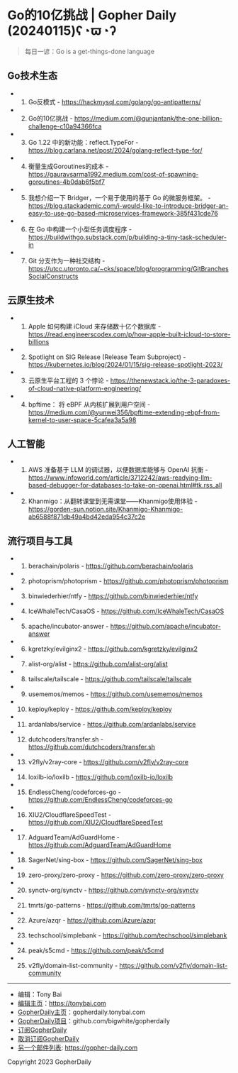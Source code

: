 # Go的10亿挑战 | Gopher Daily (20240115)ʕ◔ϖ◔ʔ

>每日一谚：Go is a get-things-done language

## Go技术生态


- 1. Go反模式 - https://hackmysql.com/golang/go-antipatterns/

- 2. Go的10亿挑战 - https://medium.com/@gunjantank/the-one-billion-challenge-c10a94366fca

- 3. Go 1.22 中的新功能：reflect.TypeFor - https://blog.carlana.net/post/2024/golang-reflect-type-for/

- 4. 衡量生成Goroutines的成本 - https://gauravsarma1992.medium.com/cost-of-spawning-goroutines-4b0dab6f5bf7

- 5. 我想介绍一下 Bridger，一个易于使用的基于 Go 的微服务框架。 - https://blog.stackademic.com/i-would-like-to-introduce-bridger-an-easy-to-use-go-based-microservices-framework-385f431cde76

- 6. 在 Go 中构建一个小型任务调度程序 - https://buildwithgo.substack.com/p/building-a-tiny-task-scheduler-in

- 7. Git 分支作为一种社交结构 - https://utcc.utoronto.ca/~cks/space/blog/programming/GitBranchesSocialConstructs


## 云原生技术


- 1. Apple 如何构建 iCloud 来存储数十亿个数据库 - https://read.engineerscodex.com/p/how-apple-built-icloud-to-store-billions

- 2. Spotlight on SIG Release (Release Team Subproject) - https://kubernetes.io/blog/2024/01/15/sig-release-spotlight-2023/

- 3. 云原生平台工程的 3 个悖论 - https://thenewstack.io/the-3-paradoxes-of-cloud-native-platform-engineering/

- 4. bpftime： 将 eBPF 从内核扩展到用户空间 - https://medium.com/@yunwei356/bpftime-extending-ebpf-from-kernel-to-user-space-5cafea3a5a98


## 人工智能


- 1. AWS 准备基于 LLM 的调试器，以便数据库能够与 OpenAI 抗衡 - https://www.infoworld.com/article/3712242/aws-readying-llm-based-debugger-for-databases-to-take-on-openai.html#tk.rss_all

- 2. Khanmigo：从翻转课堂到无需课堂——Khanmigo使用体验 - https://gorden-sun.notion.site/Khanmigo-Khanmigo-ab6588f871db49a4bd42eda954c37c2e


## 流行项目与工具


- 1. berachain/polaris - https://github.com/berachain/polaris

- 2. photoprism/photoprism - https://github.com/photoprism/photoprism

- 3. binwiederhier/ntfy - https://github.com/binwiederhier/ntfy

- 4. IceWhaleTech/CasaOS - https://github.com/IceWhaleTech/CasaOS

- 5. apache/incubator-answer - https://github.com/apache/incubator-answer

- 6. kgretzky/evilginx2 - https://github.com/kgretzky/evilginx2

- 7. alist-org/alist - https://github.com/alist-org/alist

- 8. tailscale/tailscale - https://github.com/tailscale/tailscale

- 9. usememos/memos - https://github.com/usememos/memos

- 10. keploy/keploy - https://github.com/keploy/keploy

- 11. ardanlabs/service - https://github.com/ardanlabs/service

- 12. dutchcoders/transfer.sh - https://github.com/dutchcoders/transfer.sh

- 13. v2fly/v2ray-core - https://github.com/v2fly/v2ray-core

- 14. loxilb-io/loxilb - https://github.com/loxilb-io/loxilb

- 15. EndlessCheng/codeforces-go - https://github.com/EndlessCheng/codeforces-go

- 16. XIU2/CloudflareSpeedTest - https://github.com/XIU2/CloudflareSpeedTest

- 17. AdguardTeam/AdGuardHome - https://github.com/AdguardTeam/AdGuardHome

- 18. SagerNet/sing-box - https://github.com/SagerNet/sing-box

- 19. zero-proxy/zero-proxy - https://github.com/zero-proxy/zero-proxy

- 20. synctv-org/synctv - https://github.com/synctv-org/synctv

- 21. tmrts/go-patterns - https://github.com/tmrts/go-patterns

- 22. Azure/azqr - https://github.com/Azure/azqr

- 23. techschool/simplebank - https://github.com/techschool/simplebank

- 24. peak/s5cmd - https://github.com/peak/s5cmd

- 25. v2fly/domain-list-community - https://github.com/v2fly/domain-list-community


----

- 编辑：Tony Bai
- [编辑主页](https://tonybai.com)：https://tonybai.com
- [GopherDaily主页](https://gopherdaily.tonybai.com)：gopherdaily.tonybai.com
- [GopherDaily项目](https://github.com/bigwhite/gopherdaily)：github.com/bigwhite/gopherdaily
- [订阅GopherDaily](https://gopherdaily.tonybai.com/subscribe)
- [取消订阅GopherDaily](https://gopherdaily.tonybai.com/unsubscribe)
- [另一个邮件列表](https://gopher-daily.com): https://gopher-daily.com

Copyright 2023 GopherDaily
